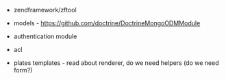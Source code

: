 * zendframework/zftool
* models - https://github.com/doctrine/DoctrineMongoODMModule
* authentication module
* acl

* plates templates - read about renderer, do we need helpers (do we need form?)
